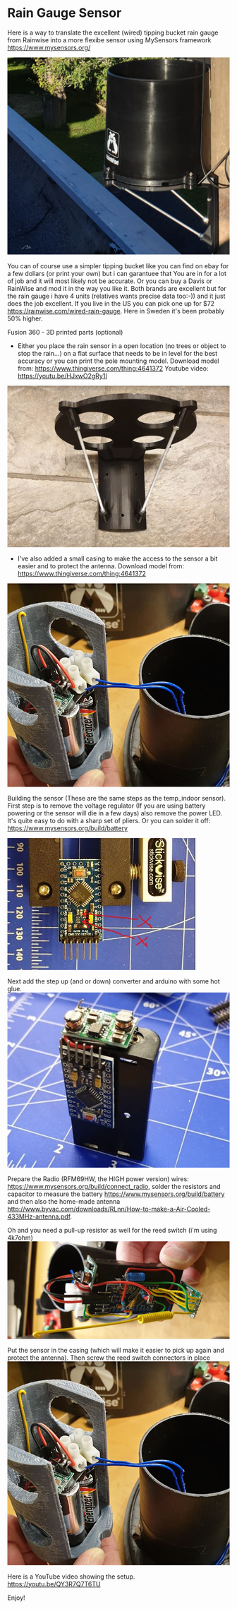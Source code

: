 # Rain Gauge Sensor
Here is a way to translate the excellent (wired) tipping bucket rain gauge from Rainwise into a more flexibe sensor using MySensors framework https://www.mysensors.org/

![1](https://github.com/boanjo/boanjo.github.io/blob/master/rain_mounted.jpg?raw=true "Pic 1")

You can of course use a simpler tipping bucket like you can find on ebay for a few dollars (or print your own) but i can garantuee that You are in for a lot of job and it will most likely not be accurate. Or you can buy a Davis or RainWise and mod it in the way you like it. Both brands are excellent but for the rain gauge i have 4 units (relatives wants precise data too:-)) and it just does the job excellent. If you live in the US you can pick one up for $72 https://rainwise.com/wired-rain-gauge. Here in Sweden it's been probably 50% higher.

Fusion 360 - 3D printed parts (optional)
-  Either you place the rain sensor in a open location (no trees or object to stop the rain...) on a flat surface that needs to be in level for the best accuracy or you can print the pole mounting model.
Download model from: https://www.thingiverse.com/thing:4641372
Youtube video: https://youtu.be/HJxwO2gRy1I

![2](https://github.com/boanjo/boanjo.github.io/blob/master/rain_mounting.jpg?raw=true "Pic 2")

- I've also added a small casing to make the access to the sensor a bit easier and to protect the antenna. 
Download model from: https://www.thingiverse.com/thing:4641372

![3](https://github.com/boanjo/boanjo.github.io/blob/master/rain_case.jpg?raw=true "Pic 3")

Building the sensor (These are the same steps as the temp_indoor sensor). First step is to remove the voltage regulator (If you are using battery powering or the sensor will die in a few days) also remove the power LED. It's quite easy to do with a sharp set of pliers. Or you can solder it off: https://www.mysensors.org/build/battery

![4](https://github.com/boanjo/boanjo.github.io/blob/master/temp_indoor_1_remove.jpg?raw=true "Pic 4")

Next add the step up (and or down) converter and arduino with some hot glue.
![5](https://github.com/boanjo/boanjo.github.io/blob/master/temp_indoor_2_hot_glue.jpg?raw=true "Pic 5")

Prepare the Radio (RFM69HW, the HIGH power version) wires: https://www.mysensors.org/build/connect_radio, solder the resistors and capacitor to measure the battery https://www.mysensors.org/build/battery and then also the home-made antenna http://www.byvac.com/downloads/RLnn/How-to-make-a-Air-Cooled-433MHz-antenna.pdf.

Oh and you need a pull-up resistor as well for the reed switch (i'm using 4k7ohm)
![6](https://github.com/boanjo/boanjo.github.io/blob/master/rain_radio.jpg?raw=true "Pic 6")

Put the sensor in the casing (which will make it easier to pick up again and protect the antenna). Then screw the reed switch connectors in place
![7](https://github.com/boanjo/boanjo.github.io/blob/master/rain_case.jpg?raw=true "Pic 7")


Here is a YouTube video showing the setup.
https://youtu.be/QY3R7Q7T6TU

Enjoy!